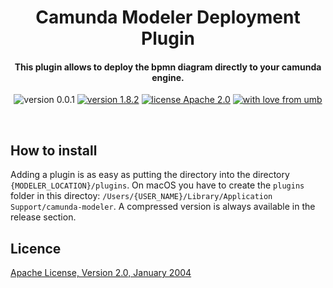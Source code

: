 <h1 align="center">
  Camunda Modeler Deployment Plugin
</h1>

<h4 align="center">This plugin allows to deploy the bpmn diagram directly to your camunda engine.</h4>

<p align="center">
    <img src="https://img.shields.io/badge/version-none-red.svg"
         alt="version 0.0.1">
  <a href="https://github.com/camunda/camunda-modeler"><img src="https://img.shields.io/badge/modeler-1.8.2-brightgreen.svg"
         alt="version 1.8.2"></a>
  <a href="http://www.apache.org/licenses/"><img src="https://img.shields.io/badge/license-Apache_2.0-blue.svg"
         alt="license Apache 2.0"></a>
  <a href="http://www.umb.ch"><img src="https://img.shields.io/badge/with_&#10084; from-UMB-yellow.svg?colorB=FED000"
         alt="with love from umb"></a>
</p>
<br>

<div align="center">

</div>

## How to install

Adding a plugin is as easy as putting the directory into the directory `{MODELER_LOCATION}/plugins`.
On macOS you have to create the `plugins` folder in this directoy: `/Users/{USER_NAME}/Library/Application Support/camunda-modeler`. A compressed version is always available in the release section.

## Licence

[Apache License, Version 2.0, January 2004](http://www.apache.org/licenses/)
